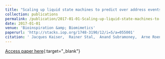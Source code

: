 ```yaml
---
title: "Scaling up liquid state machines to predict over address events from dynamic vision sensors"
collection: publications
permalink: /publication/2017-01-01-Scaling-up-liquid-state-machines-to-predict-over-address-events-from-dynamic-vision-sensors
date: 2017-01-01
venue: 'Bioinspiration &amp; Biomimetics'
paperurl: 'http://stacks.iop.org/1748-3190/12/i=5/a=055001'
citation: ' Jacques Kaiser,  Rainer Stal,  Anand Subramoney,  Arne Roennau,  Rüdiger Dillmann, &quot;Scaling up liquid state machines to predict over address events from dynamic vision sensors.&quot; Bioinspiration &amp;amp; Biomimetics, 2017.'
---
```

[Access paper here](http://stacks.iop.org/1748-3190/12/i=5/a=055001){:target="_blank"}
